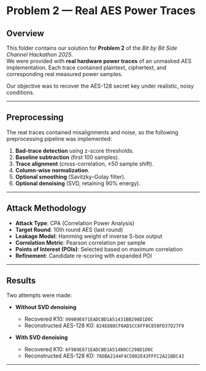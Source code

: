 # Problem 2 — Real AES Power Traces

## Overview
This folder contains our solution for **Problem 2** of the *Bit by Bit Side Channel Hackathon 2025*.  
We were provided with **real hardware power traces** of an unmasked AES implementation. Each trace contained plaintext, ciphertext, and corresponding real measured power samples.  

Our objective was to recover the AES-128 secret key under realistic, noisy conditions.  

---

## Preprocessing
The real traces contained misalignments and noise, so the following preprocessing pipeline was implemented:

1. **Bad-trace detection** using z-score thresholds.  
2. **Baseline subtraction** (first 100 samples).  
3. **Trace alignment** (cross-correlation, ±50 sample shift).  
4. **Column-wise normalization**.  
5. **Optional smoothing** (Savitzky–Golay filter).  
6. **Optional denoising** (SVD, retaining 90% energy).  

---

## Attack Methodology
- **Attack Type**: CPA (Correlation Power Analysis)  
- **Target Round**: 10th round AES (last round)  
- **Leakage Model**: Hamming weight of inverse S-box output  
- **Correlation Metric**: Pearson correlation per sample  
- **Points of Interest (POIs)**: Selected based on maximum correlation  
- **Refinement**: Candidate re-scoring with expanded POI  

---

## Results
Two attempts were made:  

- **Without SVD denoising**  
  - Recovered K10: `99989E871EADCBD1A51431BB298D1D0C`  
  - Reconstructed AES-128 K0: `824E888CF0AD1CC6FF0C850FD37D27F9`  

- **With SVD denoising**  
  - Recovered K10: `6F989E871EADCBD1A514B0CC298D1D0C`  
  - Reconstructed AES-128 K0: `78DBA2144F4C5002E43FFFC2A21BDC43`    

---
